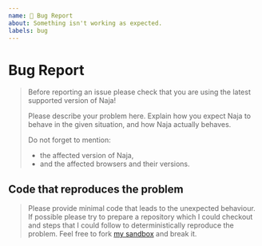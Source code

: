 ```yaml
---
name: 🐞 Bug Report
about: Something isn't working as expected.
labels: bug
---
```


# Bug Report

> Before reporting an issue please check that you are using the latest supported version of Naja!
>
> Please describe your problem here. Explain how you expect Naja to behave in the given situation, and how
> Naja actually behaves.
>
> Do not forget to mention:
>
> - the affected version of Naja,
> - and the affected browsers and their versions.

## Code that reproduces the problem

> Please provide minimal code that leads to the unexpected behaviour. If possible please try to prepare
a repository which I could checkout and steps that I could follow to deterministically reproduce the problem.
Feel free to fork [my sandbox](https://github.com/jiripudil/Naja-sandbox) and break it.

